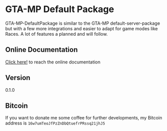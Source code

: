# GTA-MP Default Package

GTA-MP-DefaultPackage is similar to the GTA-MP default-server-package but with a few more integrations and easier to adapt for game modes like Races.
A lot of features a planned and will follow.

## Online Documentation

[Click here!](https://doc.esdoc.org/github.com/Cludch/GTA-MP-DefaultPackage) to reach the online documentation

## Version

0.1.0

##  Bitcoin

If you want to donate me some coffee for further developments, my Bitcoin address is `16w7umTeoJfPzZnDbQtuefrPRssq21jhJ5`
